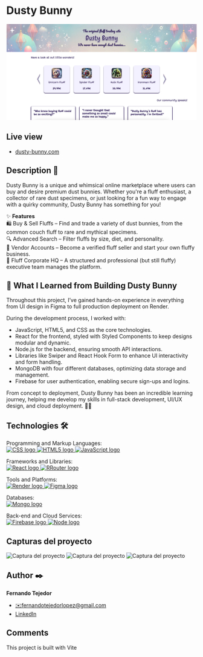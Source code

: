 # Dusty Bunny

<p>
    <img src="https://raw.githubusercontent.com/FernandoTejedorL/dusty-bunny/refs/heads/main/client/design/home.jpg" alt="home">
</p>

## Live view

<ul>
    <li>
        <a target="_blank" href="https://dusty-bunny.onrender.com">dusty-bunny.com</a>
    </li>
</ul>

## Description 📑

Dusty Bunny is a unique and whimsical online marketplace where users can buy and desire premium dust bunnies. Whether you're a fluff enthusiast, a collector of rare dust specimens, or just looking for a fun way to engage with a quirky community, Dusty Bunny has something for you!

✨ <b>Features</b>
</br>
🛍 Buy & Sell Fluffs – Find and trade a variety of dust bunnies, from the common couch fluff to rare and mythical specimens.
</br>
🔍 Advanced Search – Filter fluffs by size, diet, and personality.
</br>
🏪 Vendor Accounts – Become a verified fluff seller and start your own fluffy business.
</br>
🏢 Fluff Corporate HQ – A structured and professional (but still fluffy) executive team manages the platform.

## 🚀 What I Learned from Building Dusty Bunny

Throughout this project, I’ve gained hands-on experience in everything from UI design in Figma to full production deployment on Render.

During the development process, I worked with:

<ul>
    <li>
        JavaScript, HTML5, and CSS as the core technologies.
    </li>
    <li>
        React for the frontend, styled with Styled Components to keep designs modular and dynamic.
    </li>
    <li>
        Node.js for the backend, ensuring smooth API interactions.
    </li>
    <li>
        Libraries like Swiper and React Hook Form to enhance UI interactivity and form handling.     
    </li>
    <li>
        MongoDB with four different databases, optimizing data storage and management.
    </li>
    <li>
        Firebase for user authentication, enabling secure sign-ups and logins.
    </li>
</ul>

From concept to deployment, Dusty Bunny has been an incredible learning journey, helping me develop my skills in full-stack development, UI/UX design, and cloud deployment. 🚀✨

## Technologies 🛠

<!-- Iconos sacados de: https://github.com/alexandresanlim/Badges4-README.md-Profile?tab=readme-ov-file#-languages- -->

<p>
    <span>Programming and Markup Languages:</span></br>
    <a href="https://es.wikipedia.org/wiki/CSS">
        <img src="https://img.shields.io/badge/CSS3-1572B6?style=for-the-badge&logo=css3&logoColor=white" alt="CSS logo">
    </a>
    <a href="https://es.wikipedia.org/wiki/HTML5">
        <img src="https://img.shields.io/badge/HTML5-E34F26?style=for-the-badge&logo=html5&logoColor=white" alt="HTML5 logo">
    </a>
    <a href="https://es.wikipedia.org/wiki/JavaScript">
        <img src="https://img.shields.io/badge/JavaScript-323330?style=for-the-badge&logo=javascript&logoColor=F7DF1E" alt="JavaScript logo">
    </a>    
</p>
<p>
    <span>Frameworks and Libraries:</span></br>
    <a href="https://es.wikipedia.org/wiki/React">
        <img src="https://img.shields.io/badge/React-20232A?style=for-the-badge&logo=react&logoColor=61DAFB" alt="React logo">
    </a>
    <a href="https://reactrouter.com/">
        <img src="https://img.shields.io/badge/React_Router-CA4245?style=for-the-badge&logo=react-router&logoColor=white" alt="RRouter logo">
    </a>
</p>
<p>
    <span>Tools and Platforms:</span></br>
    <a href="https://https://render.com/">
        <img src="https://img.shields.io/badge/Render-46E3B7?style=for-the-badge&logo=render&logoColor=white" alt="Render logo">
    </a>
    <a href="https://figma.com">
        <img src="https://img.shields.io/badge/Figma-F24E1E?style=for-the-badge&logo=figma&logoColor=white" alt="Figma logo">
    </a>
</p>
<p>
    <span>Databases:</span></br>
    <a href="https://https://www.mongodb.com/">
        <img src="https://img.shields.io/badge/MongoDB-4EA94B?style=for-the-badge&logo=mongodb&logoColor=white" alt="Mongo logo">
    </a>
</p>
<p>
    <span>Back-end and Cloud Services:</span></br>
    <a href="https://firebase.google.com/">
        <img src="https://img.shields.io/badge/firebase-ffca28?style=for-the-badge&logo=firebase&logoColor=black" alt="Firebase logo">
    </a>
    <a href="https://nodejs.org/">
        <img src="https://img.shields.io/badge/Node%20js-339933?style=for-the-badge&logo=nodedotjs&logoColor=white" alt="Node logo">
    </a>
</p>

## Capturas del proyecto

<p>
   <img src="" alt="Captura del proyecto">
   <img src="" alt="Captura del proyecto">
   <img src="" alt="Captura del proyecto">
</p>

## Author ✒️

**Fernando Tejedor**

<ul>
    <li>
        <a href="fernandotejedorlopez@gmail.com">✉️fernandotejedorlopez@gmail.com</a>
    </li>
    <li>
        <a href="https://www.linkedin.com/in/fernando-tejedor-65483b6b/">LinkedIn</a>
    </li>
</ul>

## Comments

This project is built with Vite
